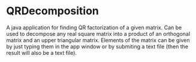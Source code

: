 # QRDecomposition

A java application for finding QR factorization of a given matrix. Can be used to decompose any real square matrix into a product of an orthogonal matrix and an upper triangular matrix. 
Elements of the matrix can be given by just typing them in the app window or by submiting a text file (then the result will also be a text file).
